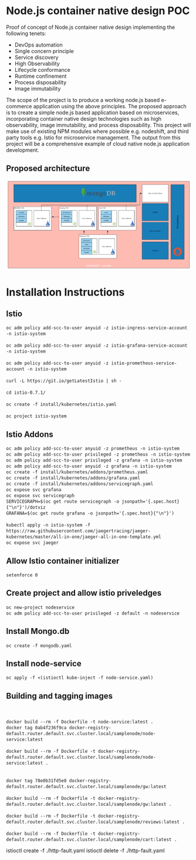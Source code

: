 # Node.js container native design POC
Proof of concept of Node.js container native design implementing the following tenets:

* DevOps automation
* Single concern principle
* Service discovery
* High Observability
* Lifecycle conformance
* Runtime confinement
* Process disposability
* Image immutability


The scope of the project is to produce a working node.js based e-commerce application using the above principles.
The proposed approach is to create a simple node.js based application based on microservices, incorporating container native design technologies such as high observability, image immutability, and process disposability.
This project will make use of existing NPM modules where possible e.g. nodeshift, and third party tools e.g. Istio for microservice management.  The output from this project will be a comprehensive example of cloud native node.js application development.

## Proposed architecture

![Architecture](/assets/architecture.png)

# Installation Instructions

## Istio
```
oc adm policy add-scc-to-user anyuid -z istio-ingress-service-account -n istio-system

oc adm policy add-scc-to-user anyuid -z istio-grafana-service-account -n istio-system

oc adm policy add-scc-to-user anyuid -z istio-prometheus-service-account -n istio-system

curl -L https://git.io/getLatestIstio | sh -

cd istio-0.7.1/

oc create -f install/kubernetes/istio.yaml

oc project istio-system

```

## Istio Addons
```
oc adm policy add-scc-to-user anyuid -z prometheus -n istio-system
oc adm policy add-scc-to-user privileged -z prometheus -n istio-system
oc adm policy add-scc-to-user privileged -z grafana -n istio-system
oc adm policy add-scc-to-user anyuid -z grafana -n istio-system
oc create -f install/kubernetes/addons/prometheus.yaml
oc create -f install/kubernetes/addons/grafana.yaml
oc create -f install/kubernetes/addons/servicegraph.yaml
oc expose svc grafana
oc expose svc servicegraph
SERVICEGRAPH=$(oc get route servicegraph -o jsonpath='{.spec.host}{"\n"}')/dotviz
GRAFANA=$(oc get route grafana -o jsonpath='{.spec.host}{"\n"}')

kubectl apply -n istio-system -f https://raw.githubusercontent.com/jaegertracing/jaeger-kubernetes/master/all-in-one/jaeger-all-in-one-template.yml
oc expose svc jaeger

```

## Allow Istio container initializer

```
setenforce 0
```

## Create project and allow istio priveledges

```
oc new-project nodeservice
oc adm policy add-scc-to-user privileged -z default -n nodeservice
```
## Install Mongo.db
```
oc create -f mongodb.yaml
```

## Install node-service
```
oc apply -f <(istioctl kube-inject -f node-service.yaml)
```

## Building and tagging images

```


docker build --rm -f Dockerfile -t node-service:latest .
docker tag 0ab4f236f9ca docker-registry-default.router.default.svc.cluster.local/samplenode/node-service:latest

docker build --rm -f Dockerfile -t docker-registry-default.router.default.svc.cluster.local/samplenode/node-service:latest .


docker tag 78e0b31fd5e8 docker-registry-default.router.default.svc.cluster.local/samplenode/gw:latest

docker build --rm -f Dockerfile -t docker-registry-default.router.default.svc.cluster.local/samplenode/gw:latest .

docker build --rm -f Dockerfile -t docker-registry-default.router.default.svc.cluster.local/samplenode/reviews:latest .

docker build --rm -f Dockerfile -t docker-registry-default.router.default.svc.cluster.local/samplenode/cart:latest .

```

istioctl create -f ./http-fault.yaml
istioctl delete -f ./http-fault.yaml
